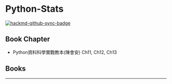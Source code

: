# Python-Stats

[![hackmd-github-sync-badge](https://hackmd.io/gUlHCKwCSx2iH7jn_MS5ow/badge)](https://hackmd.io/gUlHCKwCSx2iH7jn_MS5ow)



## Book Chapter
* Python資料科學實戰教本(陳會安) Ch11, Ch12, Ch13

## Books


----
